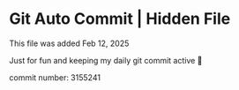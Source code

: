 # Git Auto Commit | Hidden File

This file was added Feb 12, 2025

Just for fun and keeping my daily git commit active 🤪

commit number: 3155241
